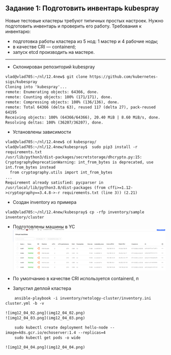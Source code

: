 ## Задание 1: Подготовить инвентарь kubespray
Новые тестовые кластеры требуют типичных простых настроек. Нужно подготовить инвентарь и проверить его работу. Требования к инвентарю:
* подготовка работы кластера из 5 нод: 1 мастер и 4 рабочие ноды;
* в качестве CRI — containerd;
* запуск etcd производить на мастере.
-----------------------
- Склонирован репозиторий kubespray
```
vlad@vlad705:~/nl/12.4new$ git clone https://github.com/kubernetes-sigs/kubespray
Cloning into 'kubespray'...
remote: Enumerating objects: 64366, done.
remote: Counting objects: 100% (171/171), done.
remote: Compressing objects: 100% (136/136), done.
remote: Total 64366 (delta 63), reused 117 (delta 27), pack-reused 64195
Receiving objects: 100% (64366/64366), 20.40 MiB | 8.60 MiB/s, done.
Resolving deltas: 100% (36207/36207), done.

```
- Установлены зависимости
```
vlad@vlad705:~/nl/12.4new$ cd kubespray/
vlad@vlad705:~/nl/12.4new/kubespray$  sudo pip3 install -r requirements.txt
/usr/lib/python3/dist-packages/secretstorage/dhcrypto.py:15: CryptographyDeprecationWarning: int_from_bytes is deprecated, use int.from_bytes instead
  from cryptography.utils import int_from_bytes
...
Requirement already satisfied: pycparser in /usr/local/lib/python3.8/dist-packages (from cffi>=1.12->cryptography==3.4.8->-r requirements.txt (line 3)) (2.21)
```
- Создан inventory из примера
```
vlad@vlad705:~/nl/12.4new/kubespray$ cp -rfp inventory/sample inventory/cluster
```
- Подготовлены машины в YC  
    ![img12_04_01.png](img12_04_01.png)  
- По умолчанию в качестве CRI используется containerd, п

- Запустил деплой кластера
```
    ansible-playbook -i inventory/netology-cluster/inventory.ini cluster.yml -b -v
```  
    ![img12_04_02.png](img12_04_02.png)  
    ![img12_04_03.png](img12_04_03.png)  
```
    sudo kubectl create deployment hello-node --image=k8s.gcr.io/echoserver:1.4 --replicas=4
    sudo kubectl get pods -o wide
```  
    ![img12_04_04.png](img12_04_04.png)  
